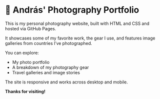 # 📸 András' Photography Portfolio

This is my personal photography website, built with HTML and CSS and hosted via GitHub Pages.

It showcases some of my favorite work, the gear I use, and features image galleries from countries I’ve photographed.

You can explore:
- My photo portfolio
- A breakdown of my photography gear
- Travel galleries and image stories

The site is responsive and works across desktop and mobile.

**Thanks for visiting!**
